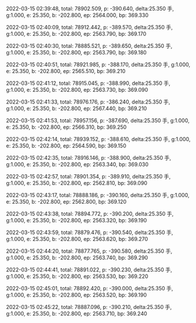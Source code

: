 2022-03-15 02:39:48, total: 78902.509, p: -390.640, delta:25.350 手, g:1.000, e: 25.350, b: -202.800, ep: 2564.000, bp: 369.330

2022-03-15 02:40:09, total: 78912.442, p: -389.570, delta:25.350 手, g:1.000, e: 25.350, b: -202.800, ep: 2563.790, bp: 369.170

2022-03-15 02:40:30, total: 78885.521, p: -389.650, delta:25.350 手, g:1.000, e: 25.350, b: -202.800, ep: 2563.790, bp: 369.180

2022-03-15 02:40:51, total: 78921.985, p: -388.170, delta:25.350 手, g:1.000, e: 25.350, b: -202.800, ep: 2565.510, bp: 369.210

2022-03-15 02:41:12, total: 78915.045, p: -388.990, delta:25.350 手, g:1.000, e: 25.350, b: -202.800, ep: 2563.730, bp: 369.090

2022-03-15 02:41:33, total: 78976.176, p: -386.240, delta:25.350 手, g:1.000, e: 25.350, b: -202.800, ep: 2567.440, bp: 369.210

2022-03-15 02:41:53, total: 78957.156, p: -387.690, delta:25.350 手, g:1.000, e: 25.350, b: -202.800, ep: 2566.310, bp: 369.250

2022-03-15 02:42:14, total: 78939.152, p: -388.610, delta:25.350 手, g:1.000, e: 25.350, b: -202.800, ep: 2564.590, bp: 369.150

2022-03-15 02:42:35, total: 78916.146, p: -388.900, delta:25.350 手, g:1.000, e: 25.350, b: -202.800, ep: 2563.340, bp: 369.030

2022-03-15 02:42:57, total: 78901.354, p: -389.910, delta:25.350 手, g:1.000, e: 25.350, b: -202.800, ep: 2562.810, bp: 369.090

2022-03-15 02:43:17, total: 78888.186, p: -390.160, delta:25.350 手, g:1.000, e: 25.350, b: -202.800, ep: 2562.800, bp: 369.120

2022-03-15 02:43:38, total: 78894.772, p: -390.200, delta:25.350 手, g:1.000, e: 25.350, b: -202.800, ep: 2563.320, bp: 369.190

2022-03-15 02:43:59, total: 78879.476, p: -390.540, delta:25.350 手, g:1.000, e: 25.350, b: -202.800, ep: 2563.620, bp: 369.270

2022-03-15 02:44:20, total: 78877.765, p: -390.580, delta:25.350 手, g:1.000, e: 25.350, b: -202.800, ep: 2563.740, bp: 369.290

2022-03-15 02:44:41, total: 78891.022, p: -390.230, delta:25.350 手, g:1.000, e: 25.350, b: -202.800, ep: 2563.530, bp: 369.220

2022-03-15 02:45:01, total: 78892.420, p: -390.000, delta:25.350 手, g:1.000, e: 25.350, b: -202.800, ep: 2563.520, bp: 369.190

2022-03-15 02:45:22, total: 78887.096, p: -390.210, delta:25.350 手, g:1.000, e: 25.350, b: -202.800, ep: 2563.710, bp: 369.240